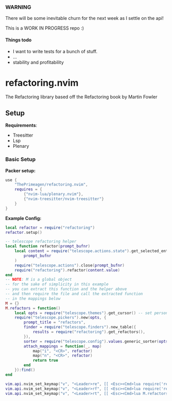 ### WARNING
There will be some inevitable churn for the next week as I settle on the api!

This is a WORK IN PROGRESS repo :)

#### Things todo
* I want to write tests for a bunch of stuff.
* ...
* stability and profitability

# refactoring.nvim
The Refactoring library based off the Refactoring book by Martin Fowler

## Setup

**Requirements**:
- Treesitter
- Lsp
- Plenary

### Basic Setup
**Packer setup:**
```lua
use {
    "ThePrimeagen/refactoring.nvim",
    requires = {
        {"nvim-lua/plenary.nvim"},
        {"nvim-treesitter/nvim-treesitter"}
    }
}
```
**Example Config:**
```lua
local refactor = require("refactoring")
refactor.setup()

-- telescope refactoring helper
local function refactor(prompt_bufnr)
    local content = require("telescope.actions.state").get_selected_entry(
        prompt_bufnr
    )
    require("telescope.actions").close(prompt_bufnr)
    require("refactoring").refactor(content.value)
end
-- NOTE: M is a global object
-- for the sake of simplicity in this example
-- you can extract this function and the helper above
-- and then require the file and call the extracted function
-- in the mappings below
M = {}
M.refactors = function()
    local opts = require("telescope.themes").get_cursor() -- set personal telescope options
    require("telescope.pickers").new(opts, {
        prompt_title = "refactors",
        finder = require("telescope.finders").new_table({
            results = require("refactoring").get_refactors(),
        }),
        sorter = require("telescope.config").values.generic_sorter(opts),
        attach_mappings = function(_, map)
            map("i", "<CR>", refactor)
            map("n", "<CR>", refactor)
            return true
        end
    }):find()
end

vim.api.nvim_set_keymap("v", "<Leader>re", [[ <Esc><Cmd>lua require('refactoring').refactor('Extract Function')<CR>]], {noremap = true, silent = true, expr = false})
vim.api.nvim_set_keymap("v", "<Leader>rf", [[ <Esc><Cmd>lua require('refactoring').refactor('Extract Function To File')<CR>]], {noremap = true, silent = true, expr = false})
vim.api.nvim_set_keymap("v", "<Leader>rt", [[ <Esc><Cmd>lua M.refactors()<CR>]], {noremap = true, silent = true, expr = false})
```
